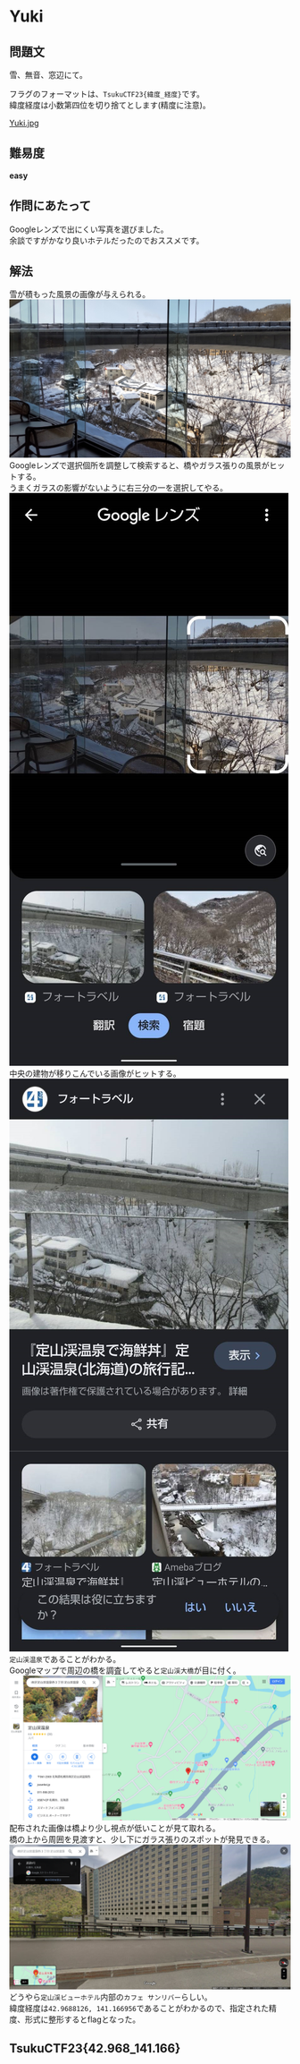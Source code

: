 # Yuki

## 問題文
雪、無音、窓辺にて。  

フラグのフォーマットは、`TsukuCTF23{緯度_経度}`です。  
緯度経度は小数第四位を切り捨てとします(精度に注意)。  

[Yuki.jpg](files/Yuki.jpg)  

## 難易度
**easy**  

## 作問にあたって
Googleレンズで出にくい写真を選びました。  
余談ですがかなり良いホテルだったのでおススメです。  

## 解法
雪が積もった風景の画像が与えられる。  
![Yuki.jpg](files/Yuki.jpg)  
Googleレンズで選択個所を調整して検索すると、橋やガラス張りの風景がヒットする。  
うまくガラスの影響がないように右三分の一を選択してやる。  
![glens1.jpg](images/glens1.jpg)  
中央の建物が移りこんでいる画像がヒットする。  
![glens2.jpg](images/glens2.jpg)  
`定山渓温泉`であることがわかる。  
Googleマップで周辺の橋を調査してやると`定山渓大橋`が目に付く。  
![gmaps1.png](images/gmaps1.png)  
配布された画像は橋より少し視点が低いことが見て取れる。  
橋の上から周囲を見渡すと、少し下にガラス張りのスポットが発見できる。  
![gmaps2.png](images/gmaps2.png)  
どうやら`定山渓ビューホテル`内部の`カフェ サンリバー`らしい。  
緯度経度は`42.9688126, 141.166956`であることがわかるので、指定された精度、形式に整形するとflagとなった。  

## TsukuCTF23{42.968_141.166}
